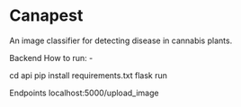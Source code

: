 # Canapest

An image classifier for detecting disease in cannabis plants.


Backend
How to run: - 

cd api
pip install requirements.txt
flask run 

Endpoints 
localhost:5000/upload_image


